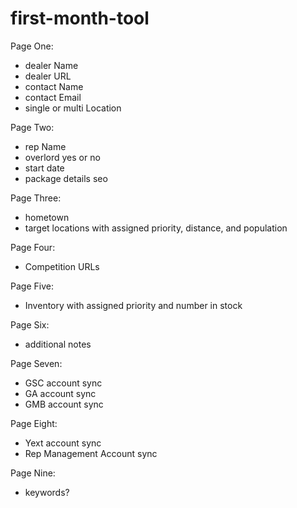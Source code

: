 # first-month-tool

Page One:
  - dealer Name
  - dealer URL
  - contact Name
  - contact Email
  - single or multi Location

Page Two:
  - rep Name
  - overlord yes or no
  - start date
  - package details seo

Page Three:
  - hometown
  - target locations with assigned priority, distance, and population

Page Four:
  - Competition URLs

Page Five:
  - Inventory with assigned priority and number in stock

Page Six:
  - additional notes

Page Seven:
  - GSC account sync
  - GA account sync
  - GMB account sync

Page Eight:
  - Yext account sync
  - Rep Management Account sync

Page Nine:
  - keywords?
